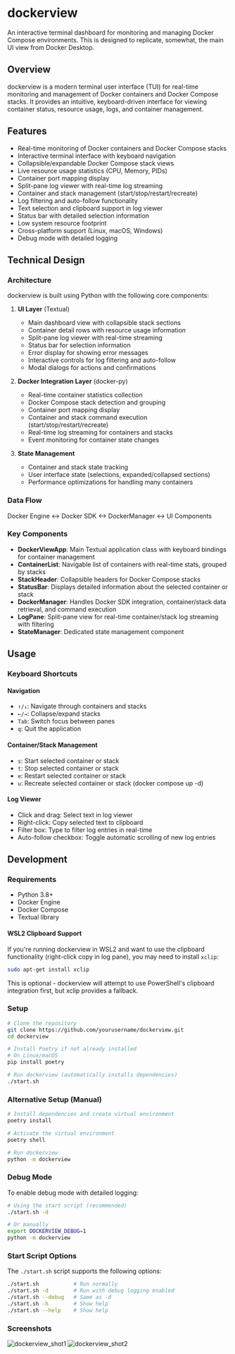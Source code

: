 # dockerview

An interactive terminal dashboard for monitoring and managing Docker Compose environments.
This is designed to replicate, somewhat, the main UI view from Docker Desktop.

## Overview

dockerview is a modern terminal user interface (TUI) for real-time monitoring and management of Docker containers and Docker Compose stacks. It provides an intuitive, keyboard-driven interface for viewing container status, resource usage, logs, and container management.

## Features

- Real-time monitoring of Docker containers and Docker Compose stacks
- Interactive terminal interface with keyboard navigation
- Collapsible/expandable Docker Compose stack views
- Live resource usage statistics (CPU, Memory, PIDs)
- Container port mapping display
- Split-pane log viewer with real-time log streaming
- Container and stack management (start/stop/restart/recreate)
- Log filtering and auto-follow functionality
- Text selection and clipboard support in log viewer
- Status bar with detailed selection information
- Low system resource footprint
- Cross-platform support (Linux, macOS, Windows)
- Debug mode with detailed logging

## Technical Design

### Architecture

dockerview is built using Python with the following core components:

1. **UI Layer** (Textual)
   - Main dashboard view with collapsible stack sections
   - Container detail rows with resource usage information
   - Split-pane log viewer with real-time streaming
   - Status bar for selection information
   - Error display for showing error messages
   - Interactive controls for log filtering and auto-follow
   - Modal dialogs for actions and confirmations

2. **Docker Integration Layer** (docker-py)
   - Real-time container statistics collection
   - Docker Compose stack detection and grouping
   - Container port mapping display
   - Container and stack command execution (start/stop/restart/recreate)
   - Real-time log streaming for containers and stacks
   - Event monitoring for container state changes

3. **State Management**
   - Container and stack state tracking
   - User interface state (selections, expanded/collapsed sections)
   - Performance optimizations for handling many containers

### Data Flow

Docker Engine <-> Docker SDK <-> DockerManager <-> UI Components

### Key Components

- **DockerViewApp**: Main Textual application class with keyboard bindings for container management
- **ContainerList**: Navigable list of containers with real-time stats, grouped by stacks
- **StackHeader**: Collapsible headers for Docker Compose stacks
- **StatusBar**: Displays detailed information about the selected container or stack
- **DockerManager**: Handles Docker SDK integration, container/stack data retrieval, and command execution
- **LogPane**: Split-pane view for real-time container/stack log streaming with filtering
- **StateManager**: Dedicated state management component

## Usage

### Keyboard Shortcuts

#### Navigation
- `↑/↓`: Navigate through containers and stacks
- `←/→`: Collapse/expand stacks
- `Tab`: Switch focus between panes
- `q`: Quit the application

#### Container/Stack Management
- `s`: Start selected container or stack
- `t`: Stop selected container or stack
- `e`: Restart selected container or stack
- `u`: Recreate selected container or stack (docker compose up -d)

#### Log Viewer
- Click and drag: Select text in log viewer
- Right-click: Copy selected text to clipboard
- Filter box: Type to filter log entries in real-time
- Auto-follow checkbox: Toggle automatic scrolling of new log entries

## Development

### Requirements

- Python 3.8+
- Docker Engine
- Docker Compose
- Textual library

#### WSL2 Clipboard Support

If you're running dockerview in WSL2 and want to use the clipboard functionality (right-click copy in log pane), you may need to install `xclip`:

```bash
sudo apt-get install xclip
```

This is optional - dockerview will attempt to use PowerShell's clipboard integration first, but xclip provides a fallback.

### Setup

```bash
# Clone the repository
git clone https://github.com/yourusername/dockerview.git
cd dockerview

# Install Poetry if not already installed
# On Linux/macOS
pip install poetry

# Run dockerview (automatically installs dependencies)
./start.sh
```

### Alternative Setup (Manual)

```bash
# Install dependencies and create virtual environment
poetry install

# Activate the virtual environment
poetry shell

# Run dockerview
python -m dockerview
```

### Debug Mode

To enable debug mode with detailed logging:

```bash
# Using the start script (recommended)
./start.sh -d

# Or manually
export DOCKERVIEW_DEBUG=1
python -m dockerview
```

### Start Script Options

The `./start.sh` script supports the following options:

```bash
./start.sh           # Run normally
./start.sh -d        # Run with debug logging enabled
./start.sh --debug   # Same as -d
./start.sh -h        # Show help
./start.sh --help    # Show help
```

### Screenshots
![dockerview_shot1](https://github.com/user-attachments/assets/2aa27bdf-345f-43dd-9b03-28843ffb72a2)
![dockerview_shot2](https://github.com/user-attachments/assets/87a61238-33d5-4f2a-9c17-58f3b34c5815)

